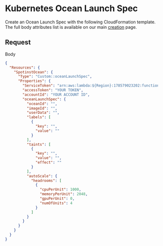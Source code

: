 # Kubernetes Ocean Launch Spec

Create an Ocean Launch Spec with the following CloudFormation template. The full body attributes list is available on our main [creation](https://help.spot.io/spotinst-api/ocean/ocean-cloud-api/ocean-for-aws/launch-specifications/create/) page.

## Request

Body

```json
{
  "Resources": {
    "SpotinstOcean": {
      "Type": "Custom::oceanLaunchSpec",
      "Properties": {
        "ServiceToken": "arn:aws:lambda:${Region}:178579023202:function:spotinst-cloudformation",
        "accessToken": "YOUR TOKEN",
        "accountId": "YOUR ACCOUNT ID",
        "oceanLaunchSpec": {
          "oceanId": "",
          "imageId": "",
          "userData": "",
          "labels": [
            {
              "key": "",
              "value": ""
            }
          ],
          "taints": [
            {
              "key": "",
              "value": "",
              "effect": ""
            }
          ],
          "autoScale": {
            "headrooms": [
              {
                "cpuPerUnit": 1000,
                "memoryPerUnit": 2048,
                "gpuPerUnit": 0,
                "numOfUnits": 4
              }
            ]
          }
        }
      }
    }
  }
}
```
